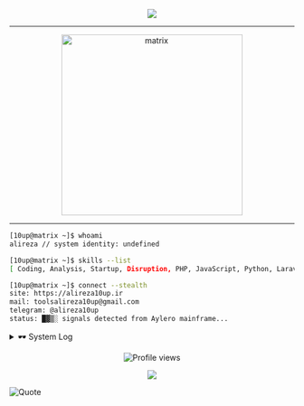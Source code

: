 <p align="center">
  <img src="https://readme-typing-svg.demolab.com?font=Fira+Code&size=24&pause=1000&color=FF5200&center=true&vCenter=true&width=600&lines=The+Code+Chose+Me...;Signals+decoded+in+the+neon+dark.;Analyzing+patterns...;Entrepreneur+or+just+a+glitch%3F;Access+Granted...;Aylero+protocol+initiated.;Who+am+I%3F+Just+a+ghost+in+the+machine."/>
</p>

---

<div align="center">
  <img src="https://media.giphy.com/media/l0MYC0LajbaPoEADu/giphy.gif" width="320" alt="matrix" />
</div>

---

```bash
[10up@matrix ~]$ whoami
alireza // system identity: undefined
```

```bash
[10up@matrix ~]$ skills --list
[ Coding, Analysis, Startup, Disruption, PHP, JavaScript, Python, Laravel, NodeJS, NestJS, Docker, Linux, Git, ... ]
```

```bash
[10up@matrix ~]$ connect --stealth
site: https://alireza10up.ir
mail: toolsalireza10up@gmail.com
telegram: @alireza10up
status: █▓▒░ signals detected from Aylero mainframe...
```

<details>
  <summary>🕶️ System Log</summary>

  ```bash
  [SYSTEM] Boot sequence initiated...
  [SYSTEM] Injecting code into the matrix...
  [SYSTEM] Pattern analysis: ACTIVE
  [SYSTEM] Startup routines: ENABLED
  [SYSTEM] [aylero] Protocol running in background...
  [WARNING] Identity obfuscated.
  [INFO] There’s always more beneath the surface.
  ```
</details>

<p align="center">
  <img src="https://komarev.com/ghpvc/?username=alireza10up&style=flat-square&color=orange" alt="Profile views"/>
</p>

<p align="center">  
  <img src="https://readme-typing-svg.demolab.com?font=Fira+Code&size=24&pause=1000&color=36FFC6&center=true&width=600&lines=Welcome+to+the+Mainframe.;Initializing+Aylero...;Scanning+for+new+opportunities.;Code+is+the+real+reality."/>
</p>


<p align="center">

  ![Quote](https://quotes-github-readme.vercel.app/api?type=horizontal&theme=radical)

</p>

<!--
███▓▒░ The true logic runs behind the neon. Startup mode: ON. Aylero never sleeps. ░▒▓███
-->
